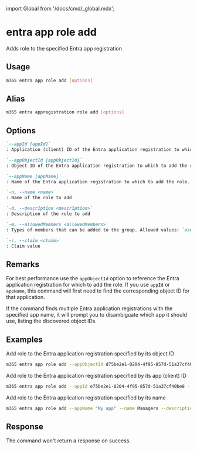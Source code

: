 <!-- DISCLAIMER: All secrets, passwords, and sensitive values in this document are examples only and not real credentials. -->
import Global from '/docs/cmd/_global.mdx';

# entra app role add

Adds role to the specified Entra app registration

## Usage

```sh
m365 entra app role add [options]
```

## Alias

```sh
m365 entra appregistration role add [options]
```

## Options

```md definition-list
`--appId [appId]`
: Application (client) ID of the Entra application registration to which to add the role. Specify either `appId`, `appObjectId` or `appName`

`--appObjectId [appObjectId]`
: Object ID of the Entra application registration to which to add the role. Specify either `appId`, `appObjectId` or `appName`

`--appName [appName]`
: Name of the Entra application registration to which to add the role. Specify either `appId`, `appObjectId` or `appName`

`-n, --name <name>`
: Name of the role to add

`-d, --description <description>`
: Description of the role to add

`-m, --allowedMembers <allowedMembers>`
: Types of members that can be added to the group. Allowed values: `usersGroups`, `applications`, `both`

`-c, --claim <claim>`
: Claim value
```

<Global />

## Remarks

For best performance use the `appObjectId` option to reference the Entra application registration for which to add the role. If you use `appId` or `appName`, this command will first need to find the corresponding object ID for that application.

If the command finds multiple Entra application registrations with the specified app name, it will prompt you to disambiguate which app it should use, listing the discovered object IDs.

## Examples

Add role to the Entra application registration specified by its object ID

```sh
m365 entra app role add --appObjectId d75be2e1-0204-4f95-857d-51a37cf40be8 --name Managers --description "Managers" --allowedMembers usersGroups --claim managers
```

Add role to the Entra application registration specified by its app (client) ID

```sh
m365 entra app role add --appId e75be2e1-0204-4f95-857d-51a37cf40be8 --name Managers --description "Managers" --allowedMembers usersGroups --claim managers
```

Add role to the Entra application registration specified by its name

```sh
m365 entra app role add --appName "My app" --name Managers --description "Managers" --allowedMembers usersGroups --claim managers
```

## Response

The command won't return a response on success.
